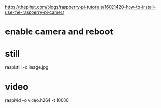 https://thepihut.com/blogs/raspberry-pi-tutorials/16021420-how-to-install-use-the-raspberry-pi-camera
# enable camera and reboot

# still
raspistill -o image.jpg

# video
raspivid -o video.h264 -t 10000